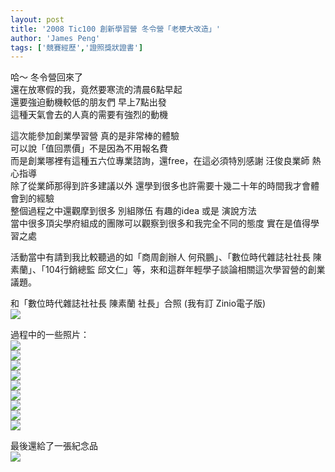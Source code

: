 ```yaml
---
layout: post
title: '2008 Tic100 創新學習營 冬令營「老梗大改造」'
author: 'James Peng'
tags: ['競賽經歷','證照獎狀證書']
---
```


哈～ 冬令營回來了  
還在放寒假的我，竟然要寒流的清晨6點早起  
還要強迫動機較低的朋友們 早上7點出發  
這種天氣會去的人真的需要有強烈的動機  
  
這次能參加創業學習營 真的是非常棒的體驗  
可以說「值回票價」不是因為不用報名費  
而是創業哪裡有這種五六位專業諮詢，還free，在這必須特別感謝 汪俊良業師
熱心指導  
除了從業師那得到許多建議以外
還學到很多也許需要十幾二十年的時間我才會體會到的經驗  
整個過程之中還觀摩到很多 別組隊伍 有趣的idea 或是 演說方法  
當中很多頂尖學府組成的團隊可以觀察到很多和我完全不同的態度
實在是值得學習之處  
  
活動當中有請到我比較聽過的如「商周創辦人 何飛鵬」、「數位時代雜誌社社長
陳素蘭」、「104行銷總監
邱文仁」等，來和這群年輕學子談論相關這次學習營的創業議題。  
  
和「數位時代雜誌社社長 陳素蘭 社長」合照 (我有訂 Zinio電子版)  
![](http://4.bp.blogspot.com/_AnTT9cbXdqY/R7g_tyhmKmI/AAAAAAAAB8A/-jlpe8MGAUA/s320/IMGP0017.JPG)  
  
過程中的一些照片：  
![](http://2.bp.blogspot.com/_AnTT9cbXdqY/R7hGEShmKoI/AAAAAAAAB8Q/3zyyHV-T49A/s320/IMGP0025.JPG)  
[![](http://1.bp.blogspot.com/_AnTT9cbXdqY/R7hGFChmKpI/AAAAAAAAB8Y/fPyepYlpCqk/s320/IMGP0015.JPG)](http://1.bp.blogspot.com/_AnTT9cbXdqY/R7hGFChmKpI/AAAAAAAAB8Y/fPyepYlpCqk/s1600-h/IMGP0015.JPG)  
![](http://2.bp.blogspot.com/_AnTT9cbXdqY/R7hGFShmKqI/AAAAAAAAB8g/7l5iV4Wt4SQ/s320/IMGP0013.JPG)  
[![](http://3.bp.blogspot.com/_AnTT9cbXdqY/R7hGFihmKrI/AAAAAAAAB8o/4IMvPUktGlQ/s320/IMGP0044.JPG)](http://3.bp.blogspot.com/_AnTT9cbXdqY/R7hGFihmKrI/AAAAAAAAB8o/4IMvPUktGlQ/s1600-h/IMGP0044.JPG)  
[![](http://4.bp.blogspot.com/_AnTT9cbXdqY/R7hGFyhmKsI/AAAAAAAAB8w/24LyXvnZtyE/s320/IMGP0061.JPG)](http://4.bp.blogspot.com/_AnTT9cbXdqY/R7hGFyhmKsI/AAAAAAAAB8w/24LyXvnZtyE/s1600-h/IMGP0061.JPG)  
[![](http://2.bp.blogspot.com/_AnTT9cbXdqY/R7hG9ShmKtI/AAAAAAAAB84/m1y83nJ55uc/s320/IMGP0067.JPG)](http://2.bp.blogspot.com/_AnTT9cbXdqY/R7hG9ShmKtI/AAAAAAAAB84/m1y83nJ55uc/s1600-h/IMGP0067.JPG)  
[![](http://4.bp.blogspot.com/_AnTT9cbXdqY/R7hG9yhmKuI/AAAAAAAAB9A/BCU5LMjs0vQ/s320/IMGP0023.JPG)](http://4.bp.blogspot.com/_AnTT9cbXdqY/R7hG9yhmKuI/AAAAAAAAB9A/BCU5LMjs0vQ/s1600-h/IMGP0023.JPG)  
[![](http://1.bp.blogspot.com/_AnTT9cbXdqY/R7hG-ChmKvI/AAAAAAAAB9I/2JUlKBoJMJg/s320/IMGP0003.JPG)](http://1.bp.blogspot.com/_AnTT9cbXdqY/R7hG-ChmKvI/AAAAAAAAB9I/2JUlKBoJMJg/s1600-h/IMGP0003.JPG)  
[![](http://3.bp.blogspot.com/_AnTT9cbXdqY/R7hG-ihmKwI/AAAAAAAAB9Q/hG9_JbkghHU/s320/IMGP0019.JPG)](http://3.bp.blogspot.com/_AnTT9cbXdqY/R7hG-ihmKwI/AAAAAAAAB9Q/hG9_JbkghHU/s1600-h/IMGP0019.JPG)  
  
  
最後還給了一張紀念品  
[![](http://4.bp.blogspot.com/_AnTT9cbXdqY/R7hBmyhmKnI/AAAAAAAAB8I/2OZiGgT5Hcw/s320/img090.jpg)](http://4.bp.blogspot.com/_AnTT9cbXdqY/R7hBmyhmKnI/AAAAAAAAB8I/2OZiGgT5Hcw/s1600-h/img090.jpg)
